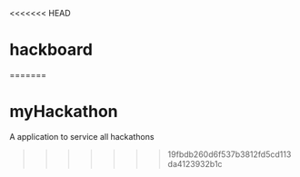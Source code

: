 <<<<<<< HEAD
# hackboard
=======
# myHackathon

A application to service all hackathons
>>>>>>> 19fbdb260d6f537b3812fd5cd113da4123932b1c
